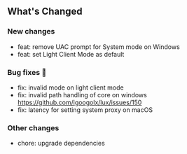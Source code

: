 ## What's Changed

### New changes

* feat: remove UAC prompt for System mode on Windows
* feat: set Light Client Mode as default

### Bug fixes 🐛

* fix: invalid mode on light client mode
* fix: invalid path handling of core on windows https://github.com/igoogolx/lux/issues/150
* fix: latency for setting system proxy on macOS


### Other changes

* chore: upgrade dependencies


